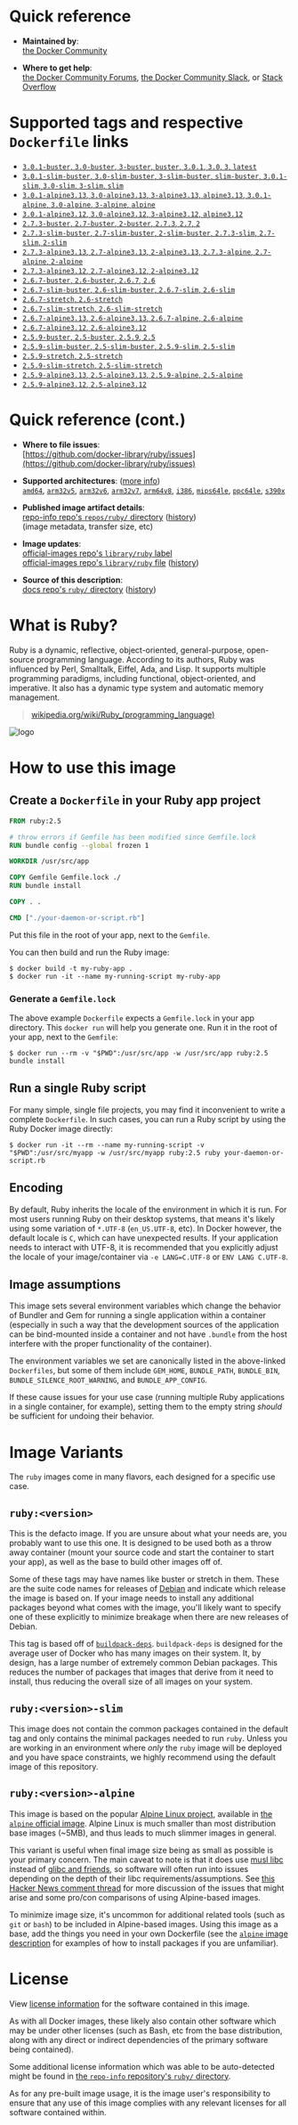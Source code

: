 <!--

********************************************************************************

WARNING:

    DO NOT EDIT "ruby/README.md"

    IT IS AUTO-GENERATED

    (from the other files in "ruby/" combined with a set of templates)

********************************************************************************

-->

# Quick reference

-	**Maintained by**:  
	[the Docker Community](https://github.com/docker-library/ruby)

-	**Where to get help**:  
	[the Docker Community Forums](https://forums.docker.com/), [the Docker Community Slack](https://dockr.ly/slack), or [Stack Overflow](https://stackoverflow.com/search?tab=newest&q=docker)

# Supported tags and respective `Dockerfile` links

-	[`3.0.1-buster`, `3.0-buster`, `3-buster`, `buster`, `3.0.1`, `3.0`, `3`, `latest`](https://github.com/docker-library/ruby/blob/3904524e5d9e538b33525a602a4bcb7618aff8b6/3.0/buster/Dockerfile)
-	[`3.0.1-slim-buster`, `3.0-slim-buster`, `3-slim-buster`, `slim-buster`, `3.0.1-slim`, `3.0-slim`, `3-slim`, `slim`](https://github.com/docker-library/ruby/blob/3904524e5d9e538b33525a602a4bcb7618aff8b6/3.0/buster/slim/Dockerfile)
-	[`3.0.1-alpine3.13`, `3.0-alpine3.13`, `3-alpine3.13`, `alpine3.13`, `3.0.1-alpine`, `3.0-alpine`, `3-alpine`, `alpine`](https://github.com/docker-library/ruby/blob/3904524e5d9e538b33525a602a4bcb7618aff8b6/3.0/alpine3.13/Dockerfile)
-	[`3.0.1-alpine3.12`, `3.0-alpine3.12`, `3-alpine3.12`, `alpine3.12`](https://github.com/docker-library/ruby/blob/3904524e5d9e538b33525a602a4bcb7618aff8b6/3.0/alpine3.12/Dockerfile)
-	[`2.7.3-buster`, `2.7-buster`, `2-buster`, `2.7.3`, `2.7`, `2`](https://github.com/docker-library/ruby/blob/3904524e5d9e538b33525a602a4bcb7618aff8b6/2.7/buster/Dockerfile)
-	[`2.7.3-slim-buster`, `2.7-slim-buster`, `2-slim-buster`, `2.7.3-slim`, `2.7-slim`, `2-slim`](https://github.com/docker-library/ruby/blob/3904524e5d9e538b33525a602a4bcb7618aff8b6/2.7/buster/slim/Dockerfile)
-	[`2.7.3-alpine3.13`, `2.7-alpine3.13`, `2-alpine3.13`, `2.7.3-alpine`, `2.7-alpine`, `2-alpine`](https://github.com/docker-library/ruby/blob/3904524e5d9e538b33525a602a4bcb7618aff8b6/2.7/alpine3.13/Dockerfile)
-	[`2.7.3-alpine3.12`, `2.7-alpine3.12`, `2-alpine3.12`](https://github.com/docker-library/ruby/blob/3904524e5d9e538b33525a602a4bcb7618aff8b6/2.7/alpine3.12/Dockerfile)
-	[`2.6.7-buster`, `2.6-buster`, `2.6.7`, `2.6`](https://github.com/docker-library/ruby/blob/3904524e5d9e538b33525a602a4bcb7618aff8b6/2.6/buster/Dockerfile)
-	[`2.6.7-slim-buster`, `2.6-slim-buster`, `2.6.7-slim`, `2.6-slim`](https://github.com/docker-library/ruby/blob/3904524e5d9e538b33525a602a4bcb7618aff8b6/2.6/buster/slim/Dockerfile)
-	[`2.6.7-stretch`, `2.6-stretch`](https://github.com/docker-library/ruby/blob/3904524e5d9e538b33525a602a4bcb7618aff8b6/2.6/stretch/Dockerfile)
-	[`2.6.7-slim-stretch`, `2.6-slim-stretch`](https://github.com/docker-library/ruby/blob/3904524e5d9e538b33525a602a4bcb7618aff8b6/2.6/stretch/slim/Dockerfile)
-	[`2.6.7-alpine3.13`, `2.6-alpine3.13`, `2.6.7-alpine`, `2.6-alpine`](https://github.com/docker-library/ruby/blob/3904524e5d9e538b33525a602a4bcb7618aff8b6/2.6/alpine3.13/Dockerfile)
-	[`2.6.7-alpine3.12`, `2.6-alpine3.12`](https://github.com/docker-library/ruby/blob/3904524e5d9e538b33525a602a4bcb7618aff8b6/2.6/alpine3.12/Dockerfile)
-	[`2.5.9-buster`, `2.5-buster`, `2.5.9`, `2.5`](https://github.com/docker-library/ruby/blob/3904524e5d9e538b33525a602a4bcb7618aff8b6/2.5/buster/Dockerfile)
-	[`2.5.9-slim-buster`, `2.5-slim-buster`, `2.5.9-slim`, `2.5-slim`](https://github.com/docker-library/ruby/blob/3904524e5d9e538b33525a602a4bcb7618aff8b6/2.5/buster/slim/Dockerfile)
-	[`2.5.9-stretch`, `2.5-stretch`](https://github.com/docker-library/ruby/blob/3904524e5d9e538b33525a602a4bcb7618aff8b6/2.5/stretch/Dockerfile)
-	[`2.5.9-slim-stretch`, `2.5-slim-stretch`](https://github.com/docker-library/ruby/blob/3904524e5d9e538b33525a602a4bcb7618aff8b6/2.5/stretch/slim/Dockerfile)
-	[`2.5.9-alpine3.13`, `2.5-alpine3.13`, `2.5.9-alpine`, `2.5-alpine`](https://github.com/docker-library/ruby/blob/3904524e5d9e538b33525a602a4bcb7618aff8b6/2.5/alpine3.13/Dockerfile)
-	[`2.5.9-alpine3.12`, `2.5-alpine3.12`](https://github.com/docker-library/ruby/blob/3904524e5d9e538b33525a602a4bcb7618aff8b6/2.5/alpine3.12/Dockerfile)

# Quick reference (cont.)

-	**Where to file issues**:  
	[https://github.com/docker-library/ruby/issues](https://github.com/docker-library/ruby/issues)

-	**Supported architectures**: ([more info](https://github.com/docker-library/official-images#architectures-other-than-amd64))  
	[`amd64`](https://hub.docker.com/r/amd64/ruby/), [`arm32v5`](https://hub.docker.com/r/arm32v5/ruby/), [`arm32v6`](https://hub.docker.com/r/arm32v6/ruby/), [`arm32v7`](https://hub.docker.com/r/arm32v7/ruby/), [`arm64v8`](https://hub.docker.com/r/arm64v8/ruby/), [`i386`](https://hub.docker.com/r/i386/ruby/), [`mips64le`](https://hub.docker.com/r/mips64le/ruby/), [`ppc64le`](https://hub.docker.com/r/ppc64le/ruby/), [`s390x`](https://hub.docker.com/r/s390x/ruby/)

-	**Published image artifact details**:  
	[repo-info repo's `repos/ruby/` directory](https://github.com/docker-library/repo-info/blob/master/repos/ruby) ([history](https://github.com/docker-library/repo-info/commits/master/repos/ruby))  
	(image metadata, transfer size, etc)

-	**Image updates**:  
	[official-images repo's `library/ruby` label](https://github.com/docker-library/official-images/issues?q=label%3Alibrary%2Fruby)  
	[official-images repo's `library/ruby` file](https://github.com/docker-library/official-images/blob/master/library/ruby) ([history](https://github.com/docker-library/official-images/commits/master/library/ruby))

-	**Source of this description**:  
	[docs repo's `ruby/` directory](https://github.com/docker-library/docs/tree/master/ruby) ([history](https://github.com/docker-library/docs/commits/master/ruby))

# What is Ruby?

Ruby is a dynamic, reflective, object-oriented, general-purpose, open-source programming language. According to its authors, Ruby was influenced by Perl, Smalltalk, Eiffel, Ada, and Lisp. It supports multiple programming paradigms, including functional, object-oriented, and imperative. It also has a dynamic type system and automatic memory management.

> [wikipedia.org/wiki/Ruby_(programming_language)](https://en.wikipedia.org/wiki/Ruby_%28programming_language%29)

![logo](https://raw.githubusercontent.com/docker-library/docs/01c12653951b2fe592c1f93a13b4e289ada0e3a1/ruby/logo.png)

# How to use this image

## Create a `Dockerfile` in your Ruby app project

```dockerfile
FROM ruby:2.5

# throw errors if Gemfile has been modified since Gemfile.lock
RUN bundle config --global frozen 1

WORKDIR /usr/src/app

COPY Gemfile Gemfile.lock ./
RUN bundle install

COPY . .

CMD ["./your-daemon-or-script.rb"]
```

Put this file in the root of your app, next to the `Gemfile`.

You can then build and run the Ruby image:

```console
$ docker build -t my-ruby-app .
$ docker run -it --name my-running-script my-ruby-app
```

### Generate a `Gemfile.lock`

The above example `Dockerfile` expects a `Gemfile.lock` in your app directory. This `docker run` will help you generate one. Run it in the root of your app, next to the `Gemfile`:

```console
$ docker run --rm -v "$PWD":/usr/src/app -w /usr/src/app ruby:2.5 bundle install
```

## Run a single Ruby script

For many simple, single file projects, you may find it inconvenient to write a complete `Dockerfile`. In such cases, you can run a Ruby script by using the Ruby Docker image directly:

```console
$ docker run -it --rm --name my-running-script -v "$PWD":/usr/src/myapp -w /usr/src/myapp ruby:2.5 ruby your-daemon-or-script.rb
```

## Encoding

By default, Ruby inherits the locale of the environment in which it is run. For most users running Ruby on their desktop systems, that means it's likely using some variation of `*.UTF-8` (`en_US.UTF-8`, etc). In Docker however, the default locale is `C`, which can have unexpected results. If your application needs to interact with UTF-8, it is recommended that you explicitly adjust the locale of your image/container via `-e LANG=C.UTF-8` or `ENV LANG C.UTF-8`.

## Image assumptions

This image sets several environment variables which change the behavior of Bundler and Gem for running a single application within a container (especially in such a way that the development sources of the application can be bind-mounted inside a container and not have `.bundle` from the host interfere with the proper functionality of the container).

The environment variables we set are canonically listed in the above-linked `Dockerfiles`, but some of them include `GEM_HOME`, `BUNDLE_PATH`, `BUNDLE_BIN`, `BUNDLE_SILENCE_ROOT_WARNING`, and `BUNDLE_APP_CONFIG`.

If these cause issues for your use case (running multiple Ruby applications in a single container, for example), setting them to the empty string *should* be sufficient for undoing their behavior.

# Image Variants

The `ruby` images come in many flavors, each designed for a specific use case.

## `ruby:<version>`

This is the defacto image. If you are unsure about what your needs are, you probably want to use this one. It is designed to be used both as a throw away container (mount your source code and start the container to start your app), as well as the base to build other images off of.

Some of these tags may have names like buster or stretch in them. These are the suite code names for releases of [Debian](https://wiki.debian.org/DebianReleases) and indicate which release the image is based on. If your image needs to install any additional packages beyond what comes with the image, you'll likely want to specify one of these explicitly to minimize breakage when there are new releases of Debian.

This tag is based off of [`buildpack-deps`](https://hub.docker.com/_/buildpack-deps/). `buildpack-deps` is designed for the average user of Docker who has many images on their system. It, by design, has a large number of extremely common Debian packages. This reduces the number of packages that images that derive from it need to install, thus reducing the overall size of all images on your system.

## `ruby:<version>-slim`

This image does not contain the common packages contained in the default tag and only contains the minimal packages needed to run `ruby`. Unless you are working in an environment where *only* the `ruby` image will be deployed and you have space constraints, we highly recommend using the default image of this repository.

## `ruby:<version>-alpine`

This image is based on the popular [Alpine Linux project](https://alpinelinux.org), available in [the `alpine` official image](https://hub.docker.com/_/alpine). Alpine Linux is much smaller than most distribution base images (~5MB), and thus leads to much slimmer images in general.

This variant is useful when final image size being as small as possible is your primary concern. The main caveat to note is that it does use [musl libc](https://musl.libc.org) instead of [glibc and friends](https://www.etalabs.net/compare_libcs.html), so software will often run into issues depending on the depth of their libc requirements/assumptions. See [this Hacker News comment thread](https://news.ycombinator.com/item?id=10782897) for more discussion of the issues that might arise and some pro/con comparisons of using Alpine-based images.

To minimize image size, it's uncommon for additional related tools (such as `git` or `bash`) to be included in Alpine-based images. Using this image as a base, add the things you need in your own Dockerfile (see the [`alpine` image description](https://hub.docker.com/_/alpine/) for examples of how to install packages if you are unfamiliar).

# License

View [license information](https://www.ruby-lang.org/en/about/license.txt) for the software contained in this image.

As with all Docker images, these likely also contain other software which may be under other licenses (such as Bash, etc from the base distribution, along with any direct or indirect dependencies of the primary software being contained).

Some additional license information which was able to be auto-detected might be found in [the `repo-info` repository's `ruby/` directory](https://github.com/docker-library/repo-info/tree/master/repos/ruby).

As for any pre-built image usage, it is the image user's responsibility to ensure that any use of this image complies with any relevant licenses for all software contained within.
